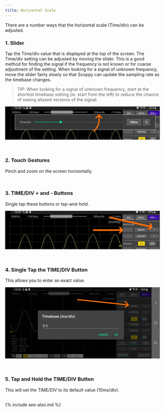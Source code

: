 ```yaml
---
title: Horizontal Scale
---
```


There are a number ways that the horizontal scale (Time/div) can be adjusted.

### 1. Slider
Tap the Time/div value that is displayed at the top of the screen. The Time/div setting can be adjusted by moving the slider. This is a good method
for finding the signal if the frequency is not known or for coarse adjustment of the setting. When looking for a signal of unknown frequency, move the
slider fairly slowly so that Scoppy can update the sampling rate as the timebase changes.

> TIP: When looking for a signal of unknown frequency, start at the shortest timebase setting (ie. start from the left) to reduce the chance of seeing
aliased versions of the signal.

![timebase-slider](images/timebase-slider.jpg)

<br>

### 2. Touch Gestures

Pinch and zoom on the screen horizontally.

<br>

### 3. TIME/DIV + and - Buttons

Single tap these buttons or tap-and-hold.

![time-div-plus-and-minus-buttons](images/timebase-plus-minus.jpg)

<br>

### 4. Single Tap the TIME/DIV Button

This allows you to enter an exact value.

![timebase-single-tap](images/time-div-dialog.jpg)

<br>

### 5. Tap and Hold the TIME/DIV Button

This will set the TIME/DIV to its default value (10ms/div).

<br>
{% include see-also.md %}
